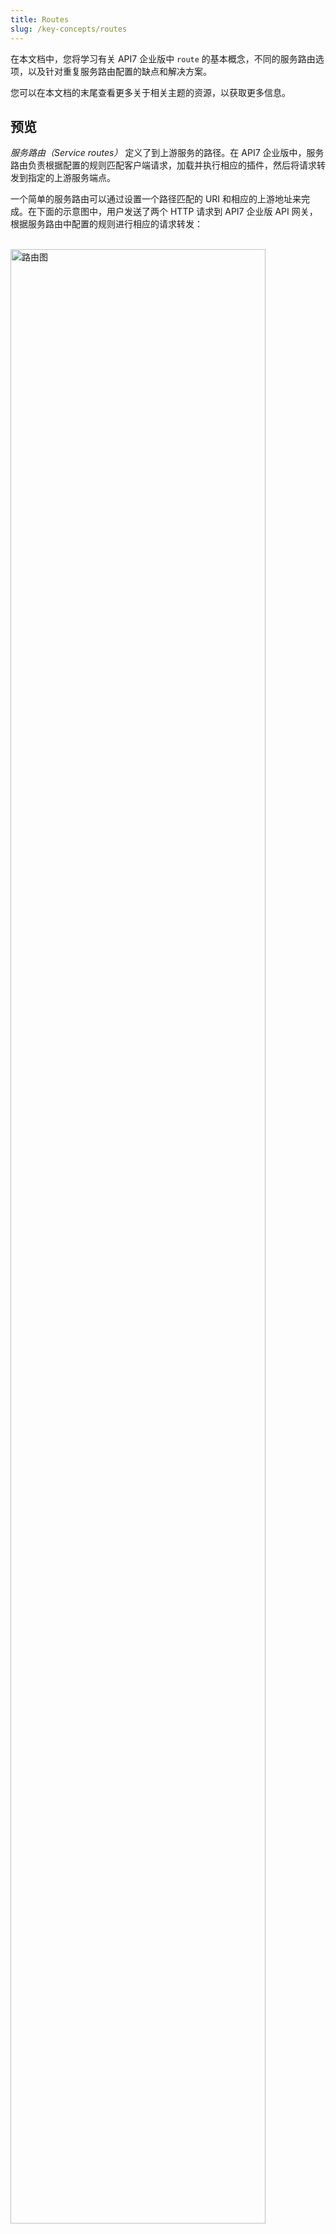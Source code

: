 ```yaml
---
title: Routes
slug: /key-concepts/routes
---
```


在本文档中，您将学习有关 API7 企业版中 `route` 的基本概念，不同的服务路由选项，以及针对重复服务路由配置的缺点和解决方案。

您可以在本文档的末尾查看更多关于相关主题的资源，以获取更多信息。

## 预览

_服务路由（Service routes）_ 定义了到上游服务的路径。在 API7 企业版中，服务路由负责根据配置的规则匹配客户端请求，加载并执行相应的插件，然后将请求转发到指定的上游服务端点。

一个简单的服务路由可以通过设置一个路径匹配的 URI 和相应的上游地址来完成。在下面的示意图中，用户发送了两个 HTTP 请求到 API7 企业版 API 网关，根据服务路由中配置的规则进行相应的请求转发：

<br />

<div style={{textAlign: 'center'}}>
<img src="https://static.apiseven.com/uploads/2023/08/24/WSfd0sRz_f5d0972d0f349dffbbb69b68bdc7345.png" alt="路由图" width="90%" />
</div>

<br /><br />

服务路由通常也会配置插件。例如，通过[在路由中配置速率限制插件](../../getting-started/rate-limiting.md)来开启流量速率限制功能。

Service routes are often configured with plugins as well. For example, [configuring the rate-limit plugin in a route](../../getting-started/rate-limiting.md) will enable rate-limiting effects.

<!-- 
## Service Routing Options

API7 Enterprise Edition offers three HTTP routing options:

1. `radixtree_host_uri` routes requests by hosts and URI paths. It can be used to route north-south traffic between clients and servers.

2. `radixtree_uri` routes requests by URI paths. It can be used to route east-west traffic, such as between microservices.

3. `radixtree_uri_with_parameter` enhances on `radixtree_uri` to support the use of parameter in path matching.

These routing options can be configured in `conf/config.yaml` under `apisix.router.http`.
-->

## 服务，路由和上游

虽然服务路由在定义流量路径时非常重要，但重复的服务路由配置（即为一组服务路由硬编码相同的服务上游地址或插件名称）也存在缺点。在更新时，这些路由的重复字段需要逐个遍历和更新。这种配置方式会导致维护成本增加，尤其是在具有许多服务路由的大规模系统中。

为了解决这个问题，[Services](./services.md) 和 [Service Upstream](./upstreams.md) 被设计为抽象化重复信息并减少冗余，遵循 DRY 原则[（Don't Repeat Yourself）](https://en.wikipedia.org/wiki/Don%27t_repeat_yourself).。

## 其他参考资源

* 入门指南  - [路由配置](../../getting-started/configure-routes.md)

[//]: <TODO: Configure Routes via API7 Enterprise Edition API>
[//]: <TODO: Lua Radix Tree>
